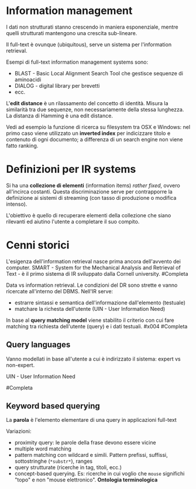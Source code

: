 # Information management
I dati non strutturati stanno crescendo in maniera esponenziale, mentre quelli strutturati mantengono una crescita sub-lineare.

Il full-text è ovunque (ubiquitous), serve un sistema per l'information retrieval.

Esempi di full-text information management systems sono:
- BLAST - Basic Local Alignment Search Tool che gestisce sequenze di aminoacidi
- DIALOG - digital library per brevetti
- ecc.

L'**edit distance** è un rilassamento del concetto di identità. Misura la similarità tra due sequenze, non necessariamente della stessa lunghezza. La distanza di Hamming è una edit distance.

Vedi ad esempio la funzione di ricerca su filesystem tra OSX e Windows: nel primo caso viene utilizzato un **inverted index** per indicizzare titolo e contenuto di ogni documento; a differenza di un search engine non viene fatto ranking.

# Definizioni per IR systems
Si ha una **collezione di elementi** (information items) *rather fixed*, ovvero all'incirca costanti. Questa discriminazione serve per contrapporre la definizione ai sistemi di streaming (con tasso di produzione o modifica intenso).

L'obiettivo è quello di recuperare elementi della collezione che siano rilevanti ed aiutino l'utente a completare il suo compito.

# Cenni storici
L'esigenza dell'information retrieval nasce prima ancora dell'avvento dei computer.
SMART - System for the Mechanical Analysis and Retrieval of Text - è il primo sistema di IR sviluppato dalla Cornell university.
#Completa

Data vs information retrieval.
Le condizioni del DR sono strette e vanno ricercate all'interno del DBMS.
Nell'IR serve:
- estrarre sintassi e semantica dell'informazione dall'elemento (testuale)
- matchare la richesta dell'utente (UIN - User Information Need)

In base al **query matching model** viene stabilito il criterio con cui fare matching tra richiesta dell'utente (query) e i dati testuali.
#x004 #Completa 

## Query languages
Vanno modellati in base all'utente a cui è indirizzato il sistema: expert vs non-expert.

UIN - User Information Need

#Completa 


## Keyword based querying
La **parola** è l'elemento elementare di una query in applicazioni full-text

Variazioni:
- proximity query: le parole della frase devono essere vicine
- multiple word matching
- pattern matching con wildcard e simili. Pattern prefissi, suffissi, sottostringhe (`*substr*`), ranges
- query strutturate (ricerche in tag, titoli, ecc.)
- concept-based querying. Es: ricerche in cui voglio che `mouse` significhi "topo" e non "mouse elettronico". **Ontologia terminologica**